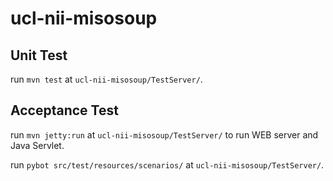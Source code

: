 # ucl-nii-misosoup

## Unit Test

run ```mvn test``` at ```ucl-nii-misosoup/TestServer/```.

## Acceptance Test

run ```mvn jetty:run``` at ```ucl-nii-misosoup/TestServer/``` to run WEB server and Java Servlet.

run ```pybot src/test/resources/scenarios/``` at ```ucl-nii-misosoup/TestServer/```.

